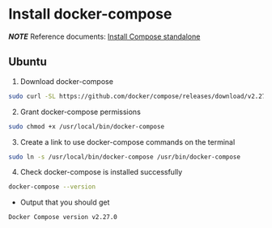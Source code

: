 # Install docker-compose
***NOTE***
Reference documents: [Install Compose standalone](https://docs.docker.com/compose/install/standalone/)

## Ubuntu
1. Download docker-compose
```bash
sudo curl -SL https://github.com/docker/compose/releases/download/v2.27.0/docker-compose-linux-x86_64 -o /usr/local/bin/docker-compose
```
2. Grant docker-compose permissions
```bash
sudo chmod +x /usr/local/bin/docker-compose
```
3. Create a link to use docker-compose commands on the terminal
```bash
sudo ln -s /usr/local/bin/docker-compose /usr/bin/docker-compose
```
4. Check docker-compose is installed successfully
```bash
docker-compose --version
```
- Output that you should get
```bash
Docker Compose version v2.27.0
```
